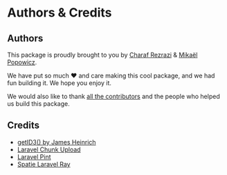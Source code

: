 # Authors & Credits

## Authors

This package is proudly brought to you by [Charaf Rezrazi](https://github.com/crezra)
& [Mikaël Popowicz](https://github.com/mikaelpopowicz).

We have put so much ♥️ and care making this cool package, and we had fun building it. We hope you enjoy it.

We would also like to thank [all the contributors](https://github.com/BBS-Lab/nova-file-manager/contributors)
and the people who helped us build this package.

## Credits

- [getID3() by James Heinrich](https://github.com/JamesHeinrich/getID3)
- [Laravel Chunk Upload](https://github.com/pionl/laravel-chunk-upload)
- [Laravel Pint](https://github.com/laravel/pint)
- [Spatie Laravel Ray](https://github.com/spatie/laravel-ray)